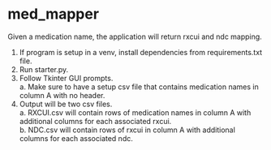 # med_mapper
Given a medication name, the application will return rxcui and ndc mapping.

1. If program is setup in a venv, install dependencies from requirements.txt file.<br>
2. Run starter.py.<br>
3. Follow Tkinter GUI prompts.<br>
   a. Make sure to have a setup csv file that contains medication names in column A with no header.<br>
4. Output will be two csv files.<br>
   a. RXCUI.csv will contain rows of medication names in column A with additional columns for each associated rxcui.<br>
   b. NDC.csv will contain rows of rxcui in column A with additional columns for each associated ndc.<br>
